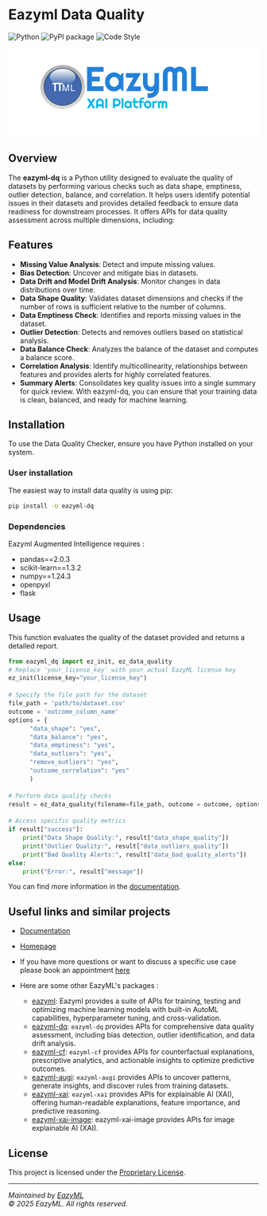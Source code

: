 # Eazyml Data Quality
![Python](https://img.shields.io/badge/python-3.7%20%7C%203.8%20%7C%203.9%20%7C%203.10%20%7C%203.11%20%7C%203.12-blue)  ![PyPI package](https://img.shields.io/badge/pypi%20package-0.0.25-brightgreen) ![Code Style](https://img.shields.io/badge/code%20style-black-black)

![EazyML](https://github.com/EazyML/eazyml-docs/raw/refs/heads/master/EazyML_logo.png)

## Overview
The **eazyml-dq** is a Python utility designed to evaluate the quality of datasets by performing various checks such as data shape, emptiness, outlier detection, balance, and correlation. It helps users identify potential issues in their datasets and provides detailed feedback to ensure data readiness for downstream processes.
It offers APIs for data quality assessment across multiple dimensions, including:

## Features
- **Missing Value Analysis**: Detect and impute missing values.
- **Bias Detection**: Uncover and mitigate bias in datasets.
- **Data Drift and Model Drift Analysis**: Monitor changes in data distributions over time.
- **Data Shape Quality**: Validates dataset dimensions and checks if the number of rows is sufficient relative to the number of columns.
- **Data Emptiness Check**: Identifies and reports missing values in the dataset.
- **Outlier Detection**: Detects and removes outliers based on statistical analysis.
- **Data Balance Check**: Analyzes the balance of the dataset and computes a balance score.
- **Correlation Analysis**: Identify multicollinearity, relationships between features and provides alerts for highly correlated features.
- **Summary Alerts**: Consolidates key quality issues into a single summary for quick review.
With eazyml-dq, you can ensure that your training data is clean, balanced, and ready for machine learning.

## Installation
To use the Data Quality Checker, ensure you have Python installed on your system.
### User installation
The easiest way to install data quality is using pip:
```bash
pip install -U eazyml-dq
```
### Dependencies
Eazyml Augmented Intelligence requires :
- pandas==2.0.3
- scikit-learn==1.3.2
- numpy==1.24.3
- openpyxl
- flask

## Usage

This function evaluates the quality of the dataset provided and returns a detailed report.

```python
from eazyml_dq import ez_init, ez_data_quality
# Replace 'your_license_key' with your actual EazyML license key
ez_init(license_key="your_license_key")

# Specify the file path for the dataset
file_path = 'path/to/dataset.csv'
outcome = 'outcome_column_name'
options = {
      "data_shape": "yes",
      "data_balance": "yes",
      "data_emptiness": "yes",
      "data_outliers": "yes",
      "remove_outliers": "yes",
      "outcome_correlation": "yes"
      )

# Perform data quality checks
result = ez_data_quality(filename=file_path, outcome = outcome, options = options)

# Access specific quality metrics
if result["success"]:
    print("Data Shape Quality:", result["data_shape_quality"])
    print("Outlier Quality:", result["data_outliers_quality"])
    print("Bad Quality Alerts:", result["data_bad_quality_alerts"])
else:
    print("Error:", result["message"])
```
You can find more information in the [documentation](https://eazyml.readthedocs.io/en/latest/packages/eazyml_dq.html).


## Useful links and similar projects
- [Documentation](https://docs.eazyml.com)
- [Homepage](https://eazyml.com)
- If you have more questions or want to discuss a specific use case please book an appointment [here](https://eazyml.com/trust-in-ai)
- Here are some other EazyML's packages :

    - [eazyml](https://pypi.org/project/eazyml/): Eazyml provides a suite of APIs for training, testing and optimizing machine learning models with built-in AutoML capabilities, hyperparameter tuning, and cross-validation.
    - [eazyml-dq](https://pypi.org/project/eazyml-dq/): `eazyml-dq` provides APIs for comprehensive data quality assessment, including bias detection, outlier identification, and data drift analysis.
    - [eazyml-cf](https://pypi.org/project/eazyml-cf/): `eazyml-cf` provides APIs for counterfactual explanations, prescriptive analytics, and actionable insights to optimize predictive outcomes.
    - [eazyml-augi](https://pypi.org/project/eazyml-augi/): `eazyml-augi` provides APIs to uncover patterns, generate insights, and discover rules from training datasets.
    - [eazyml-xai](https://pypi.org/project/eazyml-xai/): `eazyml-xai` provides APIs for explainable AI (XAI), offering human-readable explanations, feature importance, and predictive reasoning.
    - [eazyml-xai-image](https://pypi.org/project/eazyml-xai-image/): eazyml-xai-image provides APIs for image explainable AI (XAI).

## License
This project is licensed under the [Proprietary License](https://github.com/EazyML/eazyml-docs/blob/master/LICENSE).

---

*Maintained by [EazyML](https://eazyml.com)*  
*© 2025 EazyML. All rights reserved.*
